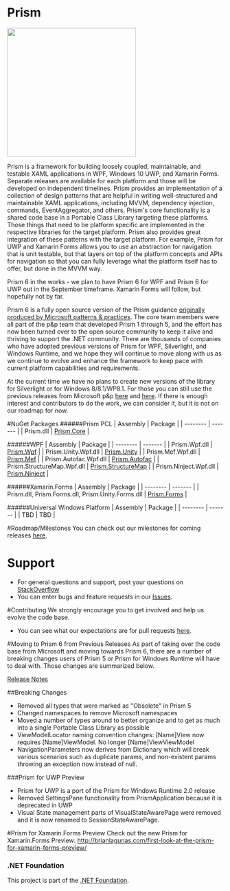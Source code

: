 # Prism
<img src="https://ci.appveyor.com/api/projects/status/pn4fcaghmlwueu52?svg=true" width="300"/>

Prism is a framework for building loosely coupled, maintainable, and testable XAML applications in WPF, Windows 10 UWP, and Xamarin Forms. Separate releases are available for each platform and those will be developed on independent timelines. Prism provides an implementation of a collection of design patterns that are helpful in writing well-structured and maintainable XAML applications, including MVVM, dependency injection, commands, EventAggregator, and others. Prism's core functionality is a shared code base in a Portable Class Library targeting these platforms. Those things that need to be platform specific are implemented in the respective libraries for the target platform. Prism also provides great integration of these patterns with the target platform. For example, Prism for UWP and Xamarin Forms allows you to use an abstraction for navigation that is unit testable, but that layers on top of the platform concepts and APIs for navigation so that you can fully leverage what the platform itself has to offer, but done in the MVVM way.

Prism 6 in the works - we plan to have Prism 6 for WPF and Prism 6 for UWP out in the September timeframe. Xamarin Forms will follow, but hopefully not by far.

Prism 6 is a fully open source version of the Prism guidance [originally produced by Microsoft patterns & practices](http://blogs.msdn.com/b/dotnet/archive/2015/03/19/prism-grows-up.aspx). The core team members were all part of the p&p team that developed Prism 1 through 5, and the effort has now been turned over to the open source community to keep it alive and thriving to support the .NET community. There are thousands of companies who have adopted previous versions of Prism for WPF, Silverlight, and Windows Runtime, and we hope they will continue to move along with us as we continue to evolve and enhance the framework to keep pace with current platform capabilities and requirements.

At the current time we have no plans to create new versions of the library for Silverlight or for Windows 8/8.1/WP8.1. For those you can still use the previous releases from Microsoft p&p [here](https://msdn.microsoft.com/en-us/library/Gg430869%28v=PandP.40%29.aspx) and [here](http://prismwindowsruntime.codeplex.com/). If there is enough interest and contributors to do the work, we can consider it, but it is not on our roadmap for now.

#NuGet Packages
######Prism PCL
| Assembly | Package |
| -------- | ------- |
| Prism.dll | [Prism.Core](https://www.nuget.org/packages/Prism.Core/) |

######WPF
| Assembly | Package |
| -------- | ------- |
| Prism.Wpf.dll | [Prism.Wpf](https://www.nuget.org/packages/Prism.Wpf/) |
| Prism.Unity.Wpf.dll | [Prism.Unity](https://www.nuget.org/packages/Prism.Unity/) |
| Prism.Mef.Wpf.dll | [Prism.Mef](https://www.nuget.org/packages/Prism.Mef/) |
| Prism.Autofac.Wpf.dll | [Prism.Autofac](https://www.nuget.org/packages/Prism.Autofac/) |
| Prism.StructureMap.Wpf.dll | [Prism.StructureMap](https://www.nuget.org/packages/Prism.StructureMap/) |
| Prism.Ninject.Wpf.dll | [Prism.Ninject](https://www.nuget.org/packages/Prism.Ninject/) |

######Xamarin.Forms
| Assembly | Package |
| -------- | ------- |
| Prism.dll, Prism.Forms.dll, Prism.Unity.Forms.dll | [Prism.Forms](https://www.nuget.org/packages/Prism.Forms/) |

######Universal Windows Platform
| Assembly | Package |
| -------- | ------- |
| TBD | TBD |

#Roadmap/Milestones
You can check out our milestones for coming releases [here](https://github.com/PrismLibrary/Prism/milestones).

# Support
- For general questions and support, post your questions on [StackOverflow](http://stackoverflow.com/questions/tagged/prism)
- You can enter bugs and feature requests in our [Issues](https://github.com/PrismLibrary/Prism/issues).

#Contributing
We strongly encourage you to get involved and help us evolve the code base. 
- You can see what our expectations are for pull requests [here](https://github.com/PrismLibrary/Prism/blob/master/CONTRIBUTE.md).

#Moving to Prism 6 from Previous Releases
As part of taking over the code base from Microsoft and moving towards Prism 6, there are a number of breaking changes users of Prism 5 or Prism for Windows Runtime will have to deal with. Those changes are summarized below.

[Release Notes](https://github.com/PrismLibrary/Prism/wiki/Release-Notes---6.0.0)

##Breaking Changes
- Removed all types that were marked as "Obsolete" in Prism 5
- Changed namespaces to remove Microsoft namespaces
- Moved a number of types around to better organize and to get as much into a single Portable Class Library as possible
- ViewModelLocator naming convention changes: [Name]View now requires [Name]ViewModel.  No longer [Name]ViewViewModel
- NavigationParameters now derives from Dictionary which will break various scenarios such as duplicate params, and non-existent params throwing an exception now instead of null.

###Prism for UWP Preview
- Prism for UWP is a port of the Prism for Windows Runtime 2.0 release
- Removed SettingsPane functionality from PrismApplication because it is deprecated in UWP
- Visual State management parts of VisualStateAwarePage were removed and it is now renamed to SessionStateAwarePage. 

#Prism for Xamarin.Forms Preview
Check out the new Prism for Xamarin.Forms Preview: http://brianlagunas.com/first-look-at-the-prism-for-xamarin-forms-preview/

### .NET Foundation

This project is part of the [.NET Foundation](http://www.dotnetfoundation.org/projects).

